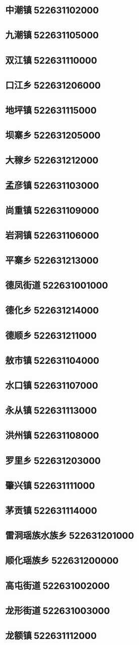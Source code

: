 # 中潮镇 522631102000
# 九潮镇 522631105000
# 双江镇 522631110000
# 口江乡 522631206000
# 地坪镇 522631115000
# 坝寨乡 522631205000
# 大稼乡 522631212000
# 孟彦镇 522631103000
# 尚重镇 522631109000
# 岩洞镇 522631106000
# 平寨乡 522631213000
# 德凤街道 522631001000
# 德化乡 522631214000
# 德顺乡 522631211000
# 敖市镇 522631104000
# 水口镇 522631107000
# 永从镇 522631113000
# 洪州镇 522631108000
# 罗里乡 522631203000
# 肇兴镇 522631111000
# 茅贡镇 522631114000
# 雷洞瑶族水族乡 522631201000
# 顺化瑶族乡 522631200000
# 高屯街道 522631002000
# 龙形街道 522631003000
# 龙额镇 522631112000
